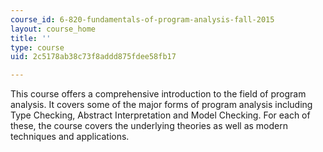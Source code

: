```yaml
---
course_id: 6-820-fundamentals-of-program-analysis-fall-2015
layout: course_home
title: ''
type: course
uid: 2c5178ab38c73f8addd875fdee58fb17

---
```

This course offers a comprehensive introduction to the field of program analysis. It covers some of the major forms of program analysis including Type Checking, Abstract Interpretation and Model Checking. For each of these, the course covers the underlying theories as well as modern techniques and applications.
